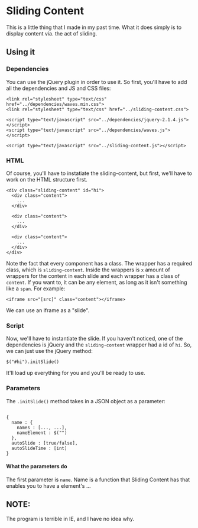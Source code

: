# Sliding Content
This is a little thing that I made in my past time. What it does simply is to display content via. the act of sliding.

## Using it

### Dependencies

You can use the jQuery plugin in order to use it. So first, you'll have to add all the dependencies and JS and CSS files:

```
<link rel="stylesheet" type="text/css" href="../dependencies/waves.min.css">
<link rel="stylesheet" type="text/css" href="../sliding-content.css">

<script type="text/javascript" src="../dependencies/jquery-2.1.4.js"></script>
<script type="text/javascript" src="../dependencies/waves.js"></script>

<script type="text/javascript" src="../sliding-content.js"></script>
```

### HTML

Of course, you'll have to instatiate the sliding-content, but first, we'll have to work on the HTML structure first.

```
<div class="sliding-content" id="hi">
  <div class="content">
    ...
  </div>
  
  <div class="content">
    ...
  </div>
  
  <div class="content">
    ...
  </div>
</div>
```
Note the fact that every component has a class. The wrapper has a required class, which is `sliding-content`. Inside the wrappers is `x` amount of wrappers for the content in each slide and each wrapper has a class of `content`. If you want to, it can be any element, as long as it isn't something like a `span`. For example:

`<iframe src="[src]" class="content"></iframe>`

We can use an iframe as a "slide".

### Script

Now, we'll have to instantiate the slide. If you haven't noticed, one of the dependencies is jQuery and the `sliding-content` wrapper had a id of `hi`. So, we can just use the jQuery method:

`$("#hi").initSlide()`

It'll load up everything for you and you'll be ready to use.

### Parameters

The `.initSlide()` method takes in a JSON object as a parameter:

```

{
  name : {
    names : [..., ...],
    nameElement : $("")
  },
  autoSlide : [true/false],
  autoSlideTime : [int]
}

```

#### What the parameters do

The first parameter is `name`. Name is a function that Sliding Content has that enables you to have a element's ...

## NOTE:

The program is terrible in IE, and I have no idea why.
